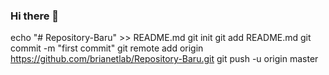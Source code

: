 ### Hi there 👋

<!--
**BagianUmum/BagianUmum** is a ✨ _special_ ✨ repository because its `README.md` (this file) appears on your GitHub profile.

Here are some ideas to get you started:

- 🔭 I’m currently working on ...
- 🌱 I’m currently learning ...
- 👯 I’m looking to collaborate on ...
- 🤔 I’m looking for help with ...
- 💬 Ask me about ...
- 📫 How to reach me: ...
- 😄 Pronouns: ...
- ⚡ Fun fact: ...
-->
echo "# Repository-Baru" >> README.md
git init
git add README.md
git commit -m "first commit"
git remote add origin https://github.com/brianetlab/Repository-Baru.git
git push -u origin master
